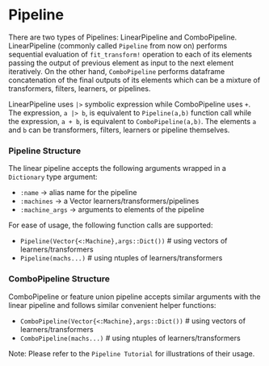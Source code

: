 # Pipeline
There are two types of Pipelines: LinearPipeline and ComboPipeline.
LinearPipeline (commonly called `Pipeline` from now on) performs 
sequential evaluation of `fit_transform!` operation
to each of its elements passing the output of previous element as 
input to the next element iteratively. On the other hand,
`ComboPipeline` performs dataframe concatenation of the final 
outputs of its elements which can be a mixture of transformers, filters, 
learners, or pipelines. 

LinearPipeline uses `|>` symbolic expression while ComboPipeline uses `+`. 
The expression, `a |> b`, is equivalent to `Pipeline(a,b)` function call while
the expression, `a + b`, is equivalent to `ComboPipeline(a,b)`. The
elements `a` and `b` can be transformers, filters, learners or 
pipeline themselves.

### Pipeline Structure
The linear pipeline accepts the following arguments wrapped in a 
`Dictionary` type argument:
- `:name` -> alias name for the pipeline
- `:machines` -> a Vector learners/transformers/pipelines
- `:machine_args` -> arguments to elements of the pipeline

For ease of usage, the following function calls are supported:
- `Pipeline(Vector{<:Machine},args::Dict())` # using vectors of learners/transformers
- `Pipeline(machs...)` # using ntuples of learners/transformers

### ComboPipeline Structure
ComboPipeline or feature union pipeline accepts similar arguments
with the linear pipeline and follows similar convenient helper
functions:
- `ComboPipeline(Vector{<:Machine},args::Dict())` # using vectors of learners/transformers
- `ComboPipeline(machs...)` # using ntuples of learners/transformers

Note: Please refer to the `Pipeline Tutorial` for illustrations of their usage.
